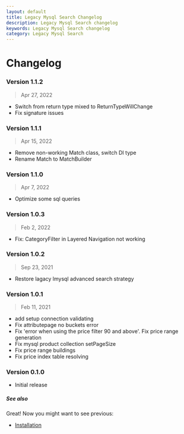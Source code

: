 ```yaml
---
layout: default
title: Legacy Mysql Search Changelog
description: Legacy Mysql Search changelog
keywords: Legacy Mysql Search changelog
category: Legacy Mysql Search
---
```


# Changelog

### Version 1.1.2

> Apr 27, 2022

 -  Switch from return type mixed to ReturnTypeWillChange
 -  Fix signature issues

### Version 1.1.1

> Apr 15, 2022

 -  Remove non-working Match class, switch DI type
 -  Rename Match to MatchBuilder

### Version 1.1.0

> Apr 7, 2022

 -  Optimize some sql queries

### Version 1.0.3

> Feb 2, 2022

 -  Fix: CategoryFilter in Layered Navigation not working

### Version 1.0.2

>  Sep 23, 2021

 - Restore lagacy lmysql advanced search strategy

### Version 1.0.1

>  Feb 11, 2021

 - add setup connection validating
 - Fix attributepage no buckets error
 - Fix 'error when using the price filter 90 and above'. Fix price range generation
 - Fix mysql product collection setPageSize
 - Fix price range buildings
 - Fix price index table resolving

### Version 0.1.0

 - Initial release


##### See also

Great! Now you might want to see previous:

 - [Installation](/m2/extensions/search-mysql-legacy/installation/)
